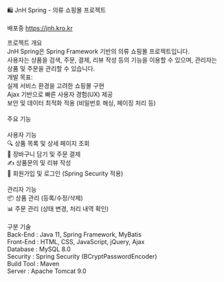 🛍️ JnH Spring - 의류 쇼핑몰 프로젝트<br><br>
배포중 https://jnh.kro.kr<br>

프로젝트 개요<br>
JnH Spring은 Spring Framework 기반의 의류 쇼핑몰 프로젝트입니다.<br>
사용자는 상품을 검색, 주문, 결제, 리뷰 작성 등의 기능을 이용할 수 있으며, 관리자는 상품 및 주문을 관리할 수 있습니다.<br>
개발 목표:<br>
실제 서비스 환경을 고려한 쇼핑몰 구현<br>
Ajax 기반으로 빠른 사용자 경험(UX) 제공<br>
보안 및 데이터 최적화 적용 (비밀번호 해싱, 페이징 처리 등)<br>
<br>주요 기능<br><br>
사용자 기능<br>
🔍 상품 목록 및 상세 페이지 조회<br>
🛒 장바구니 담기 및 주문 결제<br>
✍️ 상품문의 및 리뷰 작성<br>
🔑 회원가입 및 로그인 (Spring Security 적용)<br>
<br>
관리자 기능<br>
📦 상품 관리 (등록/수정/삭제)<br>
📊 주문 관리 (상태 변경, 처리 내역 확인)<br>
<br>
구분	기술<br>
Back-End : Java 11, Spring Framework, MyBatis<br>
Front-End : HTML, CSS, JavaScript, jQuery, Ajax<br>
Database : MySQL 8.0<br>
Security : Spring Security (BCryptPasswordEncoder)<br>
Build Tool : Maven<br>
Server : Apache Tomcat 9.0<br>
